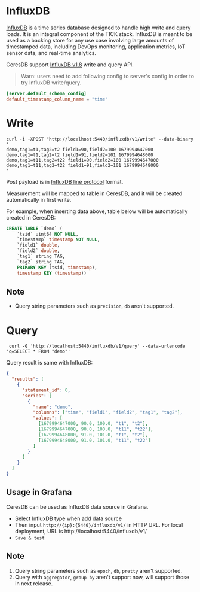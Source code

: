 # InfluxDB

[InfluxDB](https://www.influxdata.com/products/influxdb-overview/) is a time series database designed to handle high write and query loads. It is an integral component of the TICK stack. InfluxDB is meant to be used as a backing store for any use case involving large amounts of timestamped data, including DevOps monitoring, application metrics, IoT sensor data, and real-time analytics.

CeresDB support [InfluxDB v1.8](https://docs.influxdata.com/influxdb/v1.8/tools/api/#influxdb-1x-http-endpoints) write and query API.

> Warn: users need to add following config to server's config in order to try InfluxDB write/query.

```toml
[server.default_schema_config]
default_timestamp_column_name = "time"
```

# Write

```shell
curl -i -XPOST "http://localhost:5440/influxdb/v1/write" --data-binary '
demo,tag1=t1,tag2=t2 field1=90,field2=100 1679994647000
demo,tag1=t1,tag2=t2 field1=91,field2=101 1679994648000
demo,tag1=t11,tag2=t22 field1=90,field2=100 1679994647000
demo,tag1=t11,tag2=t22 field1=91,field2=101 1679994648000
'
```

Post payload is in [InfluxDB line protocol](https://docs.influxdata.com/influxdb/v1.8/write_protocols/line_protocol_reference/) format.

Measurement will be mapped to table in CeresDB, and it will be created automatically in first write.

For example, when inserting data above, table below will be automatically created in CeresDB:

```sql
CREATE TABLE `demo` (
    `tsid` uint64 NOT NULL,
    `timestamp` timestamp NOT NULL,
    `field1` double,
    `field2` double,
    `tag1` string TAG,
    `tag2` string TAG,
    PRIMARY KEY (tsid, timestamp),
    timestamp KEY (timestamp))
```

## Note

- Query string parameters such as `precision`, `db` aren't supported.

# Query

```shell
 curl -G 'http://localhost:5440/influxdb/v1/query' --data-urlencode 'q=SELECT * FROM "demo"'
```

Query result is same with InfluxDB:

```json
{
  "results": [
    {
      "statement_id": 0,
      "series": [
        {
          "name": "demo",
          "columns": ["time", "field1", "field2", "tag1", "tag2"],
          "values": [
            [1679994647000, 90.0, 100.0, "t1", "t2"],
            [1679994647000, 90.0, 100.0, "t11", "t22"],
            [1679994648000, 91.0, 101.0, "t1", "t2"],
            [1679994648000, 91.0, 101.0, "t11", "t22"]
          ]
        }
      ]
    }
  ]
}
```

## Usage in Grafana

CeresDB can be used as InfluxDB data source in Grafana.

- Select InfluxDB type when add data source
- Then input `http://{ip}:{5440}/influxdb/v1/` in HTTP URL. For local deployment, URL is http://localhost:5440/influxdb/v1/
- `Save & test`

## Note

1. Query string parameters such as `epoch`, `db`, `pretty` aren't supported.
2. Query with `aggregator`, `group by` aren't support now, will support those in next release.
